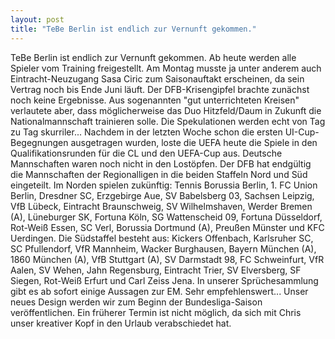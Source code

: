 ```yaml
---
layout: post
title: "TeBe Berlin ist endlich zur Vernunft gekommen."
---
```


TeBe Berlin ist endlich zur Vernunft gekommen. Ab heute werden alle Spieler vom Training freigestellt. Am Montag musste ja unter anderem auch Eintracht-Neuzugang Sasa Ciric zum Saisonauftakt erscheinen, da sein Vertrag noch bis Ende Juni läuft. Der DFB-Krisengipfel brachte zunächst noch keine Ergebnisse. Aus sogenannten "gut unterrichteten Kreisen" verlautete aber, dass möglicherweise das Duo Hitzfeld/Daum in Zukunft die Nationalmannschaft trainieren solle. Die Spekulationen werden echt von Tag zu Tag skurriler... Nachdem in der letzten Woche schon die ersten UI-Cup-Begegnungen ausgetragen wurden, loste die UEFA heute die Spiele in den Qualifikationsrunden für die CL und den UEFA-Cup aus. Deutsche Mannschaften waren noch nicht in den Lostöpfen. Der DFB hat endgültig die Mannschaften der Regionalligen in die beiden Staffeln Nord und Süd eingeteilt. Im Norden spielen zukünftig: Tennis Borussia Berlin, 1. FC Union Berlin, Dresdner SC, Erzgebirge Aue, SV Babelsberg 03, Sachsen Leipzig, VfB Lübeck, Eintracht Braunschweig, SV Wilhelmshaven, Werder Bremen (A), Lüneburger SK, Fortuna Köln, SG Wattenscheid 09, Fortuna Düsseldorf, Rot-Weiß Essen, SC Verl, Borussia Dortmund (A), Preußen Münster und KFC Uerdingen. Die Südstaffel besteht aus: Kickers Offenbach, Karlsruher SC, SC Pfullendorf, VfR Mannheim, Wacker Burghausen, Bayern München (A), 1860 München (A), VfB Stuttgart (A), SV Darmstadt 98, FC Schweinfurt, VfR Aalen, SV Wehen, Jahn Regensburg, Eintracht Trier, SV Elversberg, SF Siegen, Rot-Weiß Erfurt und Carl Zeiss Jena. In unserer Sprüchesammlung gibt es ab sofort einige Aussagen zur EM. Sehr empfehlenswert... Unser neues Design werden wir zum Beginn der Bundesliga-Saison veröffentlichen. Ein früherer Termin ist nicht möglich, da sich mit Chris unser kreativer Kopf in den Urlaub verabschiedet hat.
